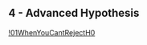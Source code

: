 ## 4 - Advanced Hypothesis

[!01WhenYouCantRejectH0](https://github.com/Zurezh/StatisticsForBusinessAnalytics/blob/master/4%20-%20Advanced%20Hypothesis/Images/01WhenYouCantRejectH0.PNG "01WhenYouCantRejectH0")
